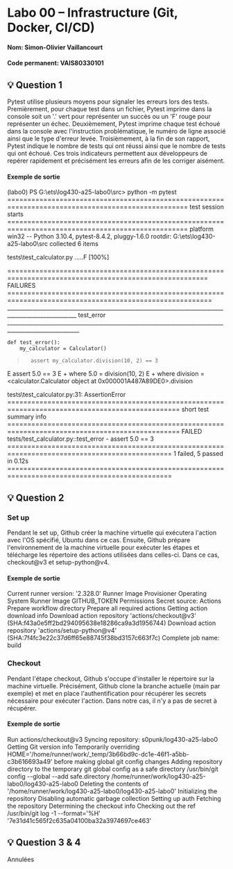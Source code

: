 # Labo 00 – Infrastructure (Git, Docker, CI/CD)
#### Nom: Simon-Olivier Vaillancourt
#### Code permanent: VAIS80330101

## 💡 Question 1
Pytest utilise plusieurs moyens pour signaler les erreurs lors des tests. Premièrement, pour chaque test dans un fichier, Pytest imprime dans la console soit un '.' vert pour représenter un succès ou un 'F' rouge pour représenter un échec. Deuxièmement, Pytest imprime chaque test échoué dans la console avec l'instruction problématique, le numéro de ligne associé ainsi que le type d'erreur levée. Troisièmement, à la fin de son rapport, Pytest indique le nombre de tests qui ont réussi ainsi que le nombre de tests qui ont échoué. Ces trois indicateurs permettent aux développeurs de repérer rapidement et précisément les erreurs afin de les corriger aisément.

#### Exemple de sortie
(labo0) PS G:\ets\log430-a25-labo0\src> python -m pytest
=================================================================================================== test session starts ===================================================================================================
platform win32 -- Python 3.10.4, pytest-8.4.2, pluggy-1.6.0
rootdir: G:\ets\log430-a25-labo0\src
collected 6 items                                                                                                                                                                                                          

tests\test_calculator.py .....F                                                                                                                                                                                      [100%]

======================================================================================================== FAILURES =========================================================================================================
_______________________________________________________________________________________________________ test_error ________________________________________________________________________________________________________

    def test_error():
        my_calculator = Calculator()
>       assert my_calculator.division(10, 2) == 3
E       assert 5.0 == 3
E        +  where 5.0 = division(10, 2)
E        +    where division = <calculator.Calculator object at 0x000001A487A89DE0>.division

tests\test_calculator.py:31: AssertionError
================================================================================================= short test summary info ================================================================================================= 
FAILED tests/test_calculator.py::test_error - assert 5.0 == 3
=============================================================================================== 1 failed, 5 passed in 0.12s =============================================================================================== 

## 💡 Question 2
### Set up
Pendant le set up, Github créer la machine virtuelle qui exécutera l'action avec l'OS spécifié, Ubuntu dans ce cas. Ensuite, Github prépare l'environnement de la machine virtuelle pour exécuter les étapes et télécharge les répertoire des actions utilisées dans celles-ci. Dans ce cas, checkout@v3 et setup-python@v4.

#### Exemple de sortie
Current runner version: '2.328.0'
Runner Image Provisioner
Operating System
Runner Image
GITHUB_TOKEN Permissions
Secret source: Actions
Prepare workflow directory
Prepare all required actions
Getting action download info
Download action repository 'actions/checkout@v3' (SHA:f43a0e5ff2bd294095638e18286ca9a3d1956744)
Download action repository 'actions/setup-python@v4' (SHA:7f4fc3e22c37d6ff65e88745f38bd3157c663f7c)
Complete job name: build

### Checkout
Pendant l'étape checkout, Github s'occupe d'installer le répertoire sur la machine virtuelle. Précisément, Github clone la branche actuelle (main par exemple) et met en place l'authentification pour récupérer les secrets nécessaire pour exécuter l'action. Dans notre cas, il n'y a pas de secret à récupérer.

#### Exemple de sortie
Run actions/checkout@v3
Syncing repository: s0punk/log430-a25-labo0
Getting Git version info
Temporarily overriding HOME='/home/runner/work/_temp/3b66bd9c-dc1e-46f1-a5bb-c3b616693a49' before making global git config changes
Adding repository directory to the temporary git global config as a safe directory
/usr/bin/git config --global --add safe.directory /home/runner/work/log430-a25-labo0/log430-a25-labo0
Deleting the contents of '/home/runner/work/log430-a25-labo0/log430-a25-labo0'
Initializing the repository
Disabling automatic garbage collection
Setting up auth
Fetching the repository
Determining the checkout info
Checking out the ref
/usr/bin/git log -1 --format='%H'
'7e31d41c565f2c635a04100ba32a3974697ce463'

## 💡 Question 3 & 4
Annulées